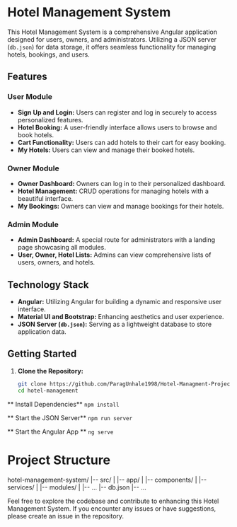 # Hotel Management System

This Hotel Management System is a comprehensive Angular application designed for users, owners, and administrators. Utilizing a JSON server (`db.json`) for data storage, it offers seamless functionality for managing hotels, bookings, and users.

## Features

### User Module

- **Sign Up and Login:** Users can register and log in securely to access personalized features.
- **Hotel Booking:** A user-friendly interface allows users to browse and book hotels.
- **Cart Functionality:** Users can add hotels to their cart for easy booking.
- **My Hotels:** Users can view and manage their booked hotels.

### Owner Module

- **Owner Dashboard:** Owners can log in to their personalized dashboard.
- **Hotel Management:** CRUD operations for managing hotels with a beautiful interface.
- **My Bookings:** Owners can view and manage bookings for their hotels.

### Admin Module

- **Admin Dashboard:** A special route for administrators with a landing page showcasing all modules.
- **User, Owner, Hotel Lists:** Admins can view comprehensive lists of users, owners, and hotels.

## Technology Stack

- **Angular:** Utilizing Angular for building a dynamic and responsive user interface.
- **Material UI and Bootstrap:** Enhancing aesthetics and user experience.
- **JSON Server (`db.json`):** Serving as a lightweight database to store application data.

## Getting Started

1. **Clone the Repository:**
   ```bash
   git clone https://github.com/ParagUnhale1998/Hotel-Managment-Project.git
   cd hotel-management
** Install Dependencies**
```npm install```

** Start the JSON Server**
```npm run server```

** Start the Angular App **
```ng serve```

# Project Structure

hotel-management-system/
|-- src/
|   |-- app/
|       |-- components/
|       |-- services/
|       |-- modules/
|       |-- ...
|-- db.json
|-- ...

Feel free to explore the codebase and contribute to enhancing this Hotel Management System. If you encounter any issues or have suggestions, please create an issue in the repository.


